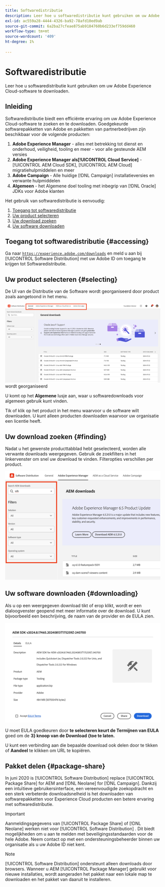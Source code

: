 ```yaml
---
title: Softwaredistributie
description: Leer hoe u softwaredistributie kunt gebruiken om uw Adobe Experience Cloud-software te downloaden.
exl-id: ac559a28-4444-4326-ba92-78afd10ed9ab
source-git-commit: 6a2ba27cfeae875ab9184760b6d233ef759dd460
workflow-type: tm+mt
source-wordcount: '409'
ht-degree: 1%

---
```



# Softwaredistributie

Leer hoe u softwaredistributie kunt gebruiken om uw Adobe Experience Cloud-software te downloaden.

## Inleiding

Softwaredistributie biedt een efficiënte ervaring om uw Adobe Experience Cloud-software te zoeken en te downloaden. Goedgekeurde softwarepakketten van Adobe en pakketten van partnerbedrijven zijn beschikbaar voor de volgende producten:

1. **Adobe Experience Manager** - alles met betrekking tot dienst en onderhoud, veiligheid, tooling en meer - voor alle gesteunde AEM versies
1. **Adobe Experience Manager als[!UICONTROL Cloud Service]** - [!UICONTROL AEM Cloud SDK], [!UICONTROL AEM Cloud] migratiehulpmiddelen en meer
1. **Adobe Campaign** - Alle huidige [!DNL Campaign] installatieversies en verwante hulpmiddelen
1. **Algemeen** - het Algemene doel tooling met inbegrip van [!DNL Oracle] JDKs voor Adobe klanten

Het gebruik van softwaredistributie is eenvoudig:

1. [Toegang tot softwaredistributie](#accessing)
1. [Uw product selecteren](#selecting)
1. [Uw download zoeken](#finding)
1. [Uw software downloaden](#downloading)

## Toegang tot softwaredistributie {#accessing}

Ga naar [`https://experience.adobe.com/downloads` &#x200B;](https://experience.adobe.com/downloads) en meld u aan bij [!UICONTROL Software Distribution] met uw Adobe ID om toegang te krijgen tot Softwaredistributie.

## Uw product selecteren {#selecting}

De UI van de Distributie van de Software wordt georganiseerd door product zoals aangetoond in het menu.

![&#x200B; Menu dat door producten &#x200B;](assets/menu.png) wordt georganiseerd

U komt op het **Algemene** lusje aan, waar u softwaredownloads voor algemeen gebruik kunt vinden.

Tik of klik op het product in het menu waarvoor u de software wilt downloaden. U kunt alleen producten downloaden waarvoor uw organisatie een licentie heeft.

## Uw download zoeken {#finding}

Nadat u het gewenste producttabblad hebt geselecteerd, worden alle verwante downloads weergegeven. Gebruik de zoekfilters in het linkervenster om snel uw download te vinden. Filteropties verschillen per product.

![&#x200B; Filters &#x200B;](assets/filters.png)

## Uw software downloaden {#downloading}

Als u op een weergegeven download tikt of erop klikt, wordt er een dialoogvenster geopend met meer informatie over de download. U kunt bijvoorbeeld een beschrijving, de naam van de provider en de EULA zien.

![&#x200B; de details van de Download &#x200B;](assets/details.png)

U moet EULA goedkeuren door **te selecteren keurt de Termijnen van EULA** goed om de **3&rbrace; knoop van de Download &lbrace;toe te laten.**

U kunt een verbinding aan die bepaalde download ook delen door te tikken of **Aandeel** te klikken om URL te kopiëren.

## Pakket delen {#package-share}

In juni 2020 is [!UICONTROL Software Distribution] replace [!UICONTROL Package Share] for AEM and [!DNL Neolane] for [!DNL Campaign]. Dankzij een intuïtieve gebruikersinterface, een vereenvoudigde zoekopdracht en een sterk verbeterde downloadsnelheid is het downloaden van softwarepakketten voor Experience Cloud producten een betere ervaring met softwaredistributie.

>[!IMPORTANT]
>
>Aanmeldingsgegevens van [!UICONTROL Package Share] of [!DNL Neolane] werken niet voor [!UICONTROL Software Distribution] . Dit biedt mogelijkheden om u aan te melden met beveiligingsstandaarden voor de hele Adobe. Neem contact op met een ondersteuningsbeheerder binnen uw organisatie als u uw Adobe ID niet kent.

>[!NOTE]
>
>[!UICONTROL Software Distribution] ondersteunt alleen downloads door browsers. Wanneer u AEM [!UICONTROL Package Manager] gebruikt voor nieuwe installaties, wordt aangeraden het pakket naar een lokale map te downloaden en het pakket van daaruit te installeren.
